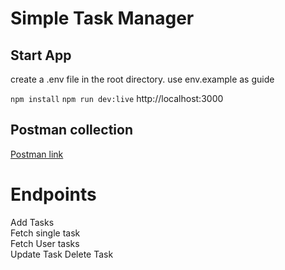 # Simple  Task Manager

## Start App

create a .env file in the root directory. use env.example as guide

`npm install`
`npm run dev:live`
http://localhost:3000

## Postman collection
[Postman link](https://documenter.getpostman.com/view/6871862/2s9YC8upwj#75378161-c633-46ef-ae3d-d69cb761a66e)


# Endpoints

Add Tasks                       
Fetch single task               
Fetch User tasks                
Update Task
Delete Task 



